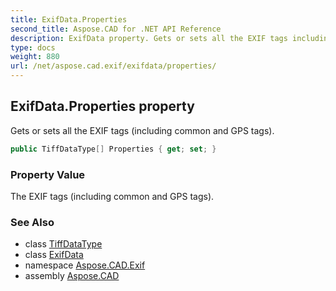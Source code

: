 ```yaml
---
title: ExifData.Properties
second_title: Aspose.CAD for .NET API Reference
description: ExifData property. Gets or sets all the EXIF tags including common and GPS tags
type: docs
weight: 880
url: /net/aspose.cad.exif/exifdata/properties/
---
```

## ExifData.Properties property

Gets or sets all the EXIF tags (including common and GPS tags).

```csharp
public TiffDataType[] Properties { get; set; }
```

### Property Value

The EXIF tags (including common and GPS tags).

### See Also

* class [TiffDataType](../../../aspose.cad.fileformats.tiff/tiffdatatype/)
* class [ExifData](../)
* namespace [Aspose.CAD.Exif](../../../aspose.cad.exif/)
* assembly [Aspose.CAD](../../../)


